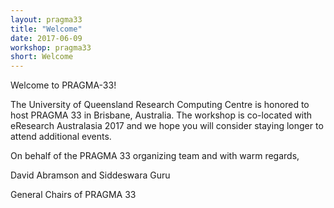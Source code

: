 ```yaml
---
layout: pragma33
title: "Welcome"
date: 2017-06-09
workshop: pragma33
short: Welcome
---
```


Welcome to PRAGMA-33!

The University of Queensland Research Computing Centre is honored to host PRAGMA 33 in Brisbane, Australia. The workshop is co-located with eResearch Australasia 2017 and we hope you will consider staying longer to attend additional events. 


On behalf of the PRAGMA 33 organizing team and with warm regards, 

David Abramson and Siddeswara Guru  

General Chairs of PRAGMA 33

